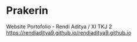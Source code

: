 # Prakerin

Website Portofolio - Rendi Aditya / XI TKJ 2
https://rendiaditya9.github.io/rendiaditya9.github.io
